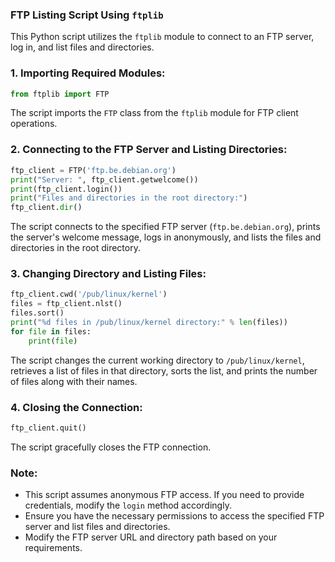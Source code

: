 ### FTP Listing Script Using `ftplib`

This Python script utilizes the `ftplib` module to connect to an FTP server, log in, and list files and directories.

### 1. Importing Required Modules:

```python
from ftplib import FTP
```

The script imports the `FTP` class from the `ftplib` module for FTP client operations.

### 2. Connecting to the FTP Server and Listing Directories:

```python
ftp_client = FTP('ftp.be.debian.org')
print("Server: ", ftp_client.getwelcome())
print(ftp_client.login())
print("Files and directories in the root directory:")
ftp_client.dir()
```

The script connects to the specified FTP server (`ftp.be.debian.org`), prints the server's welcome message, logs in anonymously, and lists the files and directories in the root directory.

### 3. Changing Directory and Listing Files:

```python
ftp_client.cwd('/pub/linux/kernel')
files = ftp_client.nlst()
files.sort()
print("%d files in /pub/linux/kernel directory:" % len(files))
for file in files:
    print(file)
```

The script changes the current working directory to `/pub/linux/kernel`, retrieves a list of files in that directory, sorts the list, and prints the number of files along with their names.

### 4. Closing the Connection:

```python
ftp_client.quit()
```

The script gracefully closes the FTP connection.

### Note:

- This script assumes anonymous FTP access. If you need to provide credentials, modify the `login` method accordingly.
- Ensure you have the necessary permissions to access the specified FTP server and list files and directories.
- Modify the FTP server URL and directory path based on your requirements.
